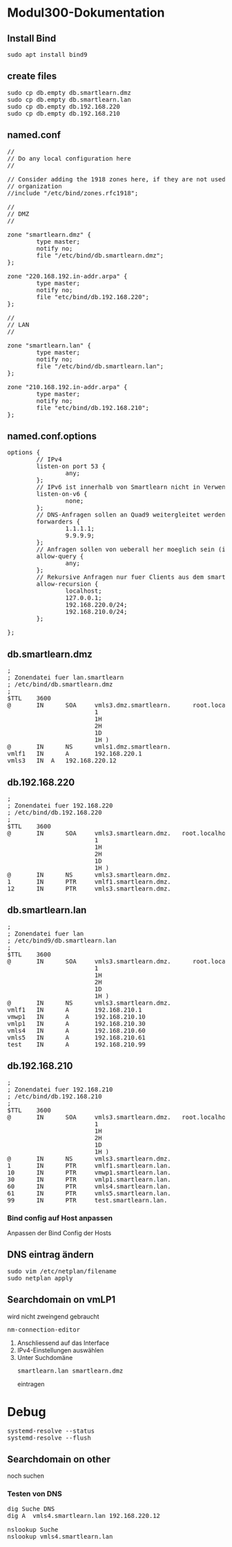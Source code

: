 # Modul300-Dokumentation

## Install Bind
<pre>
sudo apt install bind9
</pre>

## create files
<pre>
sudo cp db.empty db.smartlearn.dmz
sudo cp db.empty db.smartlearn.lan
sudo cp db.empty db.192.168.220
sudo cp db.empty db.192.168.210
</pre>

## named.conf
<pre>
//
// Do any local configuration here
//

// Consider adding the 1918 zones here, if they are not used in your
// organization
//include "/etc/bind/zones.rfc1918";

//
// DMZ
//

zone "smartlearn.dmz" {
        type master;
        notify no;
        file "/etc/bind/db.smartlearn.dmz";
};

zone "220.168.192.in-addr.arpa" {
        type master;
        notify no;
        file "etc/bind/db.192.168.220";
};

//
// LAN
//

zone "smartlearn.lan" {
        type master;
        notify no;
        file "/etc/bind/db.smartlearn.lan";
};

zone "210.168.192.in-addr.arpa" {
        type master;
        notify no;
        file "etc/bind/db.192.168.210";
};
</pre>

## named.conf.options
<pre>
options {
        // IPv4
        listen-on port 53 {
                any;
        };
        // IPv6 ist innerhalb von Smartlearn nicht in Verwendung
        listen-on-v6 {
                none;
        };
        // DNS-Anfragen sollen an Quad9 weitergleitet werden
        forwarders {
                1.1.1.1;
                9.9.9.9;
        };
        // Anfragen sollen von ueberall her moeglich sein (inkl. Internet)
        allow-query {
                any;
        };
        // Rekursive Anfragen nur fuer Clients aus dem smartlearn-Netz
        allow-recursion {
                localhost;
                127.0.0.1;
                192.168.220.0/24;
                192.168.210.0/24;
        };

};
</pre>

## db.smartlearn.dmz
<pre>
;
; Zonendatei fuer lan.smartlearn
; /etc/bind/db.smartlearn.dmz
;
$TTL    3600
@       IN      SOA     vmls3.dmz.smartlearn.      root.localhost. (
                        1
                        1H
                        2H
                        1D
                        1H )
@       IN      NS      vmls1.dmz.smartlearn.
vmlf1   IN      A       192.168.220.1
vmls3	IN 	A 	192.168.220.12
</pre>

## db.192.168.220
<pre>
;
; Zonendatei fuer 192.168.220
; /etc/bind/db.192.168.220
;
$TTL    3600
@       IN      SOA     vmls3.smartlearn.dmz.   root.localhost. (
                        1
                        1H
                        2H
                        1D
                        1H )
@       IN      NS      vmls3.smartlearn.dmz.
1       IN      PTR     vmlf1.smartlearn.dmz.
12      IN      PTR     vmls3.smartlearn.dmz.
</pre>

## db.smartlearn.lan
<pre>
;
; Zonendatei fuer lan
; /etc/bind9/db.smartlearn.lan
;
$TTL    3600
@       IN      SOA     vmls3.smartlearn.dmz.      root.localhost. (
                        1
                        1H
                        2H
                        1D
                        1H )
@       IN      NS      vmls3.smartlearn.dmz.
vmlf1   IN      A       192.168.210.1
vmwp1   IN      A       192.168.210.10
vmlp1   IN      A       192.168.210.30
vmls4   IN      A       192.168.210.60
vmls5   IN      A       192.168.210.61
test    IN      A       192.168.210.99
</pre>

## db.192.168.210
<pre>
;
; Zonendatei fuer 192.168.210
; /etc/bind/db.192.168.210
;
$TTL    3600
@       IN      SOA     vmls3.smartlearn.dmz.   root.localhost. (
                        1
                        1H
                        2H
                        1D
                        1H )
@       IN      NS      vmls3.smartlearn.dmz.
1       IN      PTR     vmlf1.smartlearn.lan.
10      IN      PTR     vmwp1.smartlearn.lan.
30      IN      PTR     vmlp1.smartlearn.lan.
60      IN      PTR     vmls4.smartlearn.lan.
61      IN      PTR     vmls5.smartlearn.lan.
99      IN      PTR     test.smartlearn.lan.
</pre>

### Bind config auf Host anpassen
Anpassen der Bind Config der Hosts

## DNS eintrag ändern
<pre>
sudo vim /etc/netplan/filename
sudo netplan apply
</pre>

## Searchdomain on vmLP1
wird nicht zweingend gebraucht
<pre>
nm-connection-editor
</pre>
1. Anschliessend auf das Interface
2. IPv4-Einstellungen auswählen
3. Unter Suchdomäne <pre>smartlearn.lan smartlearn.dmz</pre> eintragen

# Debug
<pre>
systemd-resolve --status
systemd-resolve --flush
</pre>

## Searchdomain on other 
noch suchen

### Testen von DNS
<pre>
dig Suche DNS
dig A  vmls4.smartlearn.lan 192.168.220.12

nslookup Suche
nslookup vmls4.smartlearn.lan
</pre>
